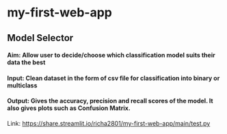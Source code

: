 # my-first-web-app

## Model Selector
#### Aim: Allow user to decide/choose which classification model suits their data the best
#### Input: Clean dataset in the form of csv file for classification into binary or multiclass
#### Output: Gives the accuracy, precision and recall scores of the model. It also gives plots such as Confusion Matrix.

Link: https://share.streamlit.io/richa2801/my-first-web-app/main/test.py
